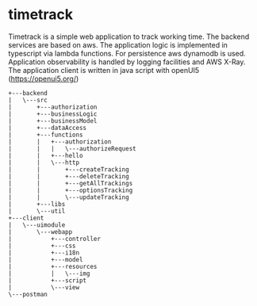 # timetrack
Timetrack is a simple web application to track working time. The backend services are based on aws. The application logic is implemented in typescript via lambda functions. For persistence aws dynamodb is used. Application observability is handled by logging facilities and AWS X-Ray.
The application client is written in java script with openUI5 (https://openui5.org/)

```
+---backend
|   \---src
|       +---authorization
|       +---businessLogic
|       +---businessModel
|       +---dataAccess
|       +---functions
|       |   +---authorization
|       |   |   \---authorizeRequest
|       |   +---hello
|       |   \---http
|       |       +---createTracking
|       |       +---deleteTracking
|       |       +---getAllTrackings
|       |       +---optionsTracking
|       |       \---updateTracking
|       +---libs
|       \---util
+---client
|   \---uimodule
|       \---webapp
|           +---controller
|           +---css
|           +---i18n
|           +---model
|           +---resources
|           |   \---img
|           +---script
|           \---view
\---postman
```